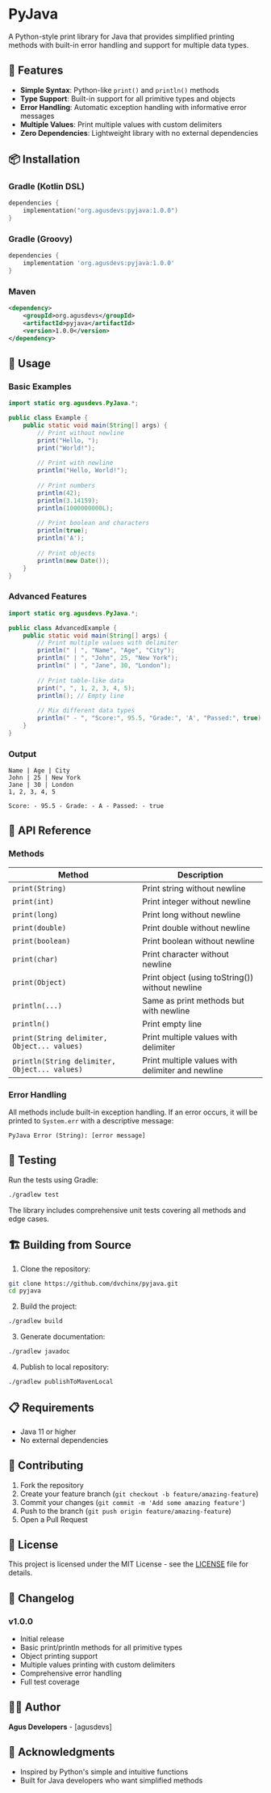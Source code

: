 # PyJava

A Python-style print library for Java that provides simplified printing methods with built-in error handling and support for multiple data types.

## 🚀 Features

- **Simple Syntax**: Python-like `print()` and `println()` methods
- **Type Support**: Built-in support for all primitive types and objects
- **Error Handling**: Automatic exception handling with informative error messages
- **Multiple Values**: Print multiple values with custom delimiters
- **Zero Dependencies**: Lightweight library with no external dependencies

## 📦 Installation

### Gradle (Kotlin DSL)
```kotlin
dependencies {
    implementation("org.agusdevs:pyjava:1.0.0")
}
```

### Gradle (Groovy)
```groovy
dependencies {
    implementation 'org.agusdevs:pyjava:1.0.0'
}
```

### Maven
```xml
<dependency>
    <groupId>org.agusdevs</groupId>
    <artifactId>pyjava</artifactId>
    <version>1.0.0</version>
</dependency>
```

## 📖 Usage

### Basic Examples

```java
import static org.agusdevs.PyJava.*;

public class Example {
    public static void main(String[] args) {
        // Print without newline
        print("Hello, ");
        print("World!");
        
        // Print with newline
        println("Hello, World!");
        
        // Print numbers
        println(42);
        println(3.14159);
        println(1000000000L);
        
        // Print boolean and characters
        println(true);
        println('A');
        
        // Print objects
        println(new Date());
    }
}
```

### Advanced Features

```java
import static org.agusdevs.PyJava.*;

public class AdvancedExample {
    public static void main(String[] args) {
        // Print multiple values with delimiter
        println(" | ", "Name", "Age", "City");
        println(" | ", "John", 25, "New York");
        println(" | ", "Jane", 30, "London");
        
        // Print table-like data
        print(", ", 1, 2, 3, 4, 5);
        println(); // Empty line
        
        // Mix different data types
        println(" - ", "Score:", 95.5, "Grade:", 'A', "Passed:", true);
    }
}
```

### Output
```
Name | Age | City
John | 25 | New York
Jane | 30 | London
1, 2, 3, 4, 5

Score: - 95.5 - Grade: - A - Passed: - true
```

## 🔧 API Reference

### Methods

| Method | Description |
|--------|-------------|
| `print(String)` | Print string without newline |
| `print(int)` | Print integer without newline |
| `print(long)` | Print long without newline |
| `print(double)` | Print double without newline |
| `print(boolean)` | Print boolean without newline |
| `print(char)` | Print character without newline |
| `print(Object)` | Print object (using toString()) without newline |
| `println(...)` | Same as print methods but with newline |
| `println()` | Print empty line |
| `print(String delimiter, Object... values)` | Print multiple values with delimiter |
| `println(String delimiter, Object... values)` | Print multiple values with delimiter and newline |

### Error Handling

All methods include built-in exception handling. If an error occurs, it will be printed to `System.err` with a descriptive message:

```
PyJava Error (String): [error message]
```

## 🧪 Testing

Run the tests using Gradle:

```bash
./gradlew test
```

The library includes comprehensive unit tests covering all methods and edge cases.

## 🏗️ Building from Source

1. Clone the repository:
```bash
git clone https://github.com/dvchinx/pyjava.git
cd pyjava
```

2. Build the project:
```bash
./gradlew build
```

3. Generate documentation:
```bash
./gradlew javadoc
```

4. Publish to local repository:
```bash
./gradlew publishToMavenLocal
```

## 📋 Requirements

- Java 11 or higher
- No external dependencies

## 🤝 Contributing

1. Fork the repository
2. Create your feature branch (`git checkout -b feature/amazing-feature`)
3. Commit your changes (`git commit -m 'Add some amazing feature'`)
4. Push to the branch (`git push origin feature/amazing-feature`)
5. Open a Pull Request

## 📄 License

This project is licensed under the MIT License - see the [LICENSE](LICENSE) file for details.

## 📝 Changelog

### v1.0.0
- Initial release
- Basic print/println methods for all primitive types
- Object printing support
- Multiple values printing with custom delimiters
- Comprehensive error handling
- Full test coverage

## 👨‍💻 Author

**Agus Developers** - [agusdevs]

## 🙏 Acknowledgments

- Inspired by Python's simple and intuitive functions
- Built for Java developers who want simplified methods